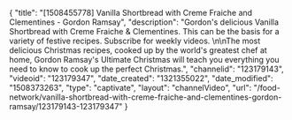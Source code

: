 {
    "title": "[1508455778] Vanilla Shortbread with Creme Fraiche and Clementines - Gordon Ramsay",
    "description": "Gordon's delicious Vanilla Shortbread with Creme Fraiche & Clementines. This can be the basis for a variety of festive recipes. Subscribe for weekly videos. \n\nThe most delicious Christmas recipes, cooked up by the world's greatest chef at home, Gordon Ramsay's Ultimate Christmas will teach you everything you need to know to cook up the perfect Christmas.",
    "channelid": "123179143",
    "videoid": "123179347",
    "date_created": "1321355022",
    "date_modified": "1508373263",
    "type": "captivate",
    "layout": "channelVideo",
    "url": "\/food-network\/vanilla-shortbread-with-creme-fraiche-and-clementines-gordon-ramsay\/123179143-123179347"
}
